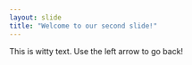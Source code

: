 ```yaml
---
layout: slide
title: "Welcome to our second slide!"
---
```

This is witty text.
Use the left arrow to go back!
